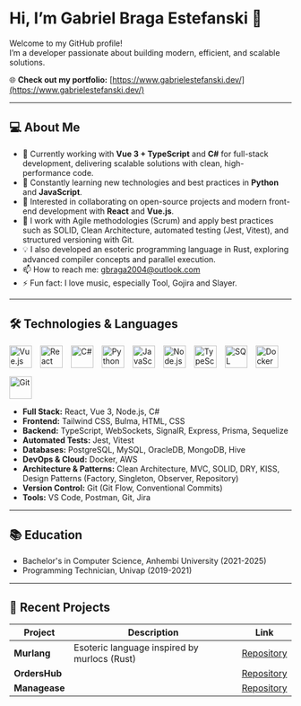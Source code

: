 
# Hi, I’m Gabriel Braga Estefanski 👋

Welcome to my GitHub profile!  
I’m a developer passionate about building modern, efficient, and scalable solutions.


🌐 **Check out my portfolio:** [https://www.gabrielestefanski.dev/](https://www.gabrielestefanski.dev/)

---

## 💻 About Me

- 🔭 Currently working with **Vue 3 + TypeScript** and **C#** for full-stack development, delivering scalable solutions with clean, high-performance code.
- 🌱 Constantly learning new technologies and best practices in **Python** and **JavaScript**.
- 👯 Interested in collaborating on open-source projects and modern front-end development with **React** and **Vue.js**.
- 🚀 I work with Agile methodologies (Scrum) and apply best practices such as SOLID, Clean Architecture, automated testing (Jest, Vitest), and structured versioning with Git.
- 💡 I also developed an esoteric programming language in Rust, exploring advanced compiler concepts and parallel execution.
- 📫 How to reach me: [gbraga2004@outlook.com](mailto:gbraga2004@outlook.com)
- ⚡ Fun fact: I love music, especially Tool, Gojira and Slayer.


---


## 🛠 Technologies & Languages

<div style="display: flex; gap: 15px; flex-wrap: wrap;">
  <img alt="Vue.js" height="40" src="https://cdn.jsdelivr.net/gh/devicons/devicon/icons/vuejs/vuejs-original.svg" />
  <img alt="React" height="40" src="https://cdn.jsdelivr.net/gh/devicons/devicon/icons/react/react-original.svg" />
  <img alt="C#" height="40" src="https://cdn.jsdelivr.net/gh/devicons/devicon/icons/csharp/csharp-original.svg" />
  <img alt="Python" height="40" src="https://cdn.jsdelivr.net/gh/devicons/devicon/icons/python/python-original.svg" />
  <img alt="JavaScript" height="40" src="https://cdn.jsdelivr.net/gh/devicons/devicon/icons/javascript/javascript-original.svg" />
  <img alt="Node.js" height="40" src="https://cdn.jsdelivr.net/gh/devicons/devicon/icons/nodejs/nodejs-original.svg" />
  <img alt="TypeScript" height="40" src="https://cdn.jsdelivr.net/gh/devicons/devicon/icons/typescript/typescript-original.svg" />
  <img alt="SQL" height="40" src="https://cdn.jsdelivr.net/gh/devicons/devicon/icons/postgresql/postgresql-original.svg" />   <img alt="Docker" height="40" src="https://cdn.jsdelivr.net/gh/devicons/devicon/icons/docker/docker-original.svg" />
  <img alt="Git" height="40" src="https://cdn.jsdelivr.net/gh/devicons/devicon/icons/git/git-original.svg" />
</div>


- **Full Stack:** React, Vue 3, Node.js, C# 
- **Frontend:** Tailwind CSS, Bulma, HTML, CSS 
- **Backend:** TypeScript, WebSockets, SignalR, Express, Prisma, Sequelize 
- **Automated Tests:** Jest, Vitest 
- **Databases:** PostgreSQL, MySQL, OracleDB, MongoDB, Hive 
- **DevOps & Cloud:** Docker, AWS 
- **Architecture & Patterns:** Clean Architecture, MVC, SOLID, DRY, KISS, Design Patterns (Factory, Singleton, Observer, Repository) 
- **Version Control:** Git (Git Flow, Conventional Commits) 
- **Tools:** VS Code, Postman, Git, Jira 


---

## 📚 Education

* Bachelor's in Computer Science, Anhembi University (2021-2025) 
* Programming Technician, Univap (2019-2021) 

---

## 🚀 Recent Projects

| Project               | Description                                         | Link                                             |
|-----------------------|---------------------------------------------------|--------------------------------------------------|
| **Murlang**           | Esoteric language inspired by murlocs (Rust) | [Repository](https://github.com/GabrielEstefanski/murlang) |
| **OrdersHub**         |                                                    | [Repository](https://github.com/GabrielEstefanski/orders-hub) |
| **Managease**         |                                                    | [Repository](https://github.com/GabrielEstefanski/Managease) |

